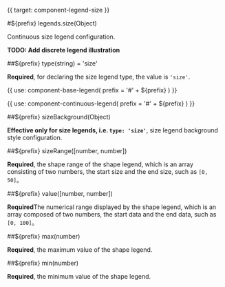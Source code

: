 {{ target: component-legend-size }}

#${prefix} legends.size(Object)

Continuous size legend configuration.

**TODO: Add discrete legend illustration**

##${prefix} type(string) = 'size'

**Required**, for declaring the size legend type, the value is `'size'`.

{{ use: component-base-legend(
  prefix = '#' + ${prefix} 
) }}

{{
  use: component-continuous-legend(
    prefix = '#' + ${prefix} 
  )
}}

##${prefix} sizeBackground(Object)

**Effective only for size legends, i.e. `type: 'size'`**, size legend background style configuration.

##${prefix}  sizeRange([number, number])

**Required**, the shape range of the shape legend, which is an array consisting of two numbers, the start size and the end size, such as `[0, 50]`。

##${prefix}  value([number, number])

**Required**The numerical range displayed by the shape legend, which is an array composed of two numbers, the start data and the end data, such as `[0, 100]`。

##${prefix}  max(number)

**Required**, the maximum value of the shape legend.

##${prefix}  min(number)

**Required**, the minimum value of the shape legend.